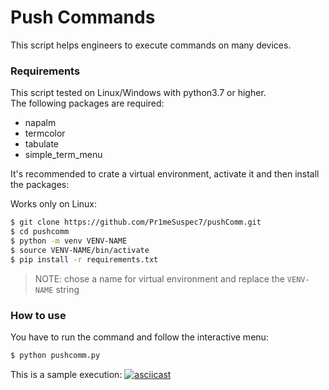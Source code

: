 # Push Commands

This script helps engineers to execute commands on many devices.


### Requirements

This script tested on Linux/Windows with python3.7 or higher.  
The following packages are required:
 - napalm
 - termcolor
 - tabulate
 - simple_term_menu

It's recommended to crate a virtual environment, activate it and then install the packages:


Works only on Linux:

```sh
$ git clone https://github.com/Pr1meSuspec7/pushComm.git
$ cd pushcomm
$ python -m venv VENV-NAME
$ source VENV-NAME/bin/activate
$ pip install -r requirements.txt
```
>NOTE: chose a name for virtual environment and replace the `VENV-NAME` string



### How to use

You have to run the command and follow the interactive menu:

```sh
$ python pushcomm.py
```

This is a sample execution:
[![asciicast](https://asciinema.org/a/SgniCUMHCWK88WKy9qAWd1Mp7.svg)](https://asciinema.org/a/SgniCUMHCWK88WKy9qAWd1Mp7)


